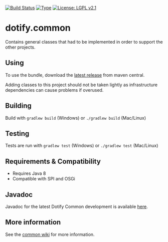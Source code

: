 [![Build Status](https://travis-ci.com/brailleapps/dotify.common.svg?branch=master)](https://travis-ci.com/brailleapps/dotify.common)
[![Type](https://img.shields.io/badge/type-library_bundle-blue.svg)](https://github.com/brailleapps/wiki/wiki/Types)
[![License: LGPL v2.1](https://img.shields.io/badge/License-LGPL%20v2%2E1%20%28or%20later%29-blue.svg)](https://www.gnu.org/licenses/lgpl-2.1)

# dotify.common #
Contains general classes that had to be implemented in order to support the other projects. 

## Using ##
To use the bundle, download the [latest release](http://search.maven.org/#search%7Cga%7C1%7Cg%3A%22org.daisy.dotify%22%20AND%20a%3A%22dotify.common%22) from maven central.

Adding classes to this project should not be taken lightly as infrastructure dependencies can cause problems if overused.

## Building ##
Build with `gradlew build` (Windows) or `./gradlew build` (Mac/Linux)

## Testing ##
Tests are run with `gradlew test` (Windows) or `./gradlew test` (Mac/Linux)

## Requirements & Compatibility ##
- Requires Java 8
- Compatible with SPI and OSGi

## Javadoc ##
Javadoc for the latest Dotify Common development is available [here](http://brailleapps.github.io/dotify.common/latest/javadoc).

## More information ##
See the [common wiki](https://github.com/brailleapps/wiki/wiki) for more information.
